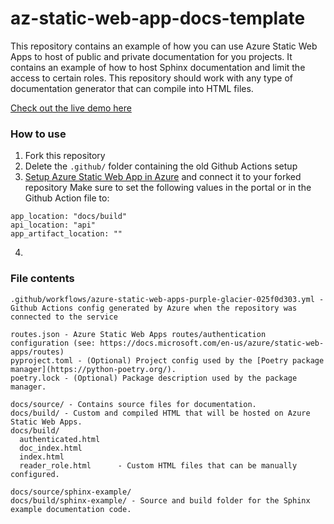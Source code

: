 # az-static-web-app-docs-template
This repository contains an example of how you can use Azure Static Web Apps to host of public and private documentation for you projects. It contains an example of how to host Sphinx documentation and limit the access to certain roles. This repository should work with any type of documentation generator that can compile into HTML files.

[Check out the live demo here](https://kind-stone-001eb1d03.azurestaticapps.net/)

### How to use

1. Fork this repository
1. Delete the `.github/` folder containing the old Github Actions setup
1. [Setup Azure Static Web App in Azure](https://docs.microsoft.com/en-us/azure/static-web-apps/get-started-portal?tabs=vanilla-javascript) and connect it to your forked repository
  Make sure to set the following values in the portal or in the Github Action file to:
  ```
  app_location: "docs/build"
  api_location: "api"
  app_artifact_location: ""
  ```
4. 


### File contents
```
.github/workflows/azure-static-web-apps-purple-glacier-025f0d303.yml - Github Actions config generated by Azure when the repository was connected to the service

routes.json - Azure Static Web Apps routes/authentication configuration (see: https://docs.microsoft.com/en-us/azure/static-web-apps/routes)
pyproject.toml - (Optional) Project config used by the [Poetry package manager](https://python-poetry.org/).
poetry.lock - (Optional) Package description used by the package manager.

docs/source/ - Contains source files for documentation.
docs/build/ - Custom and compiled HTML that will be hosted on Azure Static Web Apps.
docs/build/
  authenticated.html
  doc_index.html
  index.html
  reader_role.html      - Custom HTML files that can be manually configured.
  
docs/source/sphinx-example/
docs/build/sphinx-example/ - Source and build folder for the Sphinx example documentation code.
```
